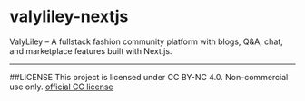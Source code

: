 # valyliley-nextjs
ValyLiley – A fullstack fashion community platform with blogs, Q&amp;A, chat, and marketplace features built with Next.js.

---
##LICENSE
This project is licensed under CC BY-NC 4.0. Non-commercial use only.
[official CC license](https://creativecommons.org/licenses/by-nc/4.0/)
